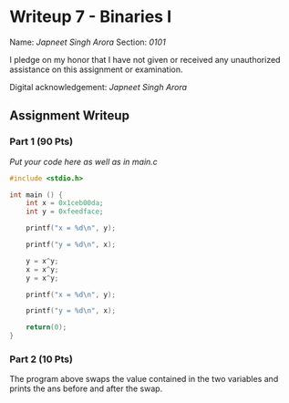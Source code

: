# Writeup 7 - Binaries I

Name: *Japneet Singh Arora*
Section: *0101*

I pledge on my honor that I have not given or received any unauthorized
assistance on this assignment or examination.

Digital acknowledgement: *Japneet Singh Arora*

## Assignment Writeup

### Part 1 (90 Pts)

*Put your code here as well as in main.c*
```c
#include <stdio.h>

int main () {
    int x = 0x1ceb00da;
    int y = 0xfeedface;

    printf("x = %d\n", y);

    printf("y = %d\n", x);

    y = x^y;
    x = x^y;
    y = x^y;

    printf("x = %d\n", y);

    printf("y = %d\n", x);

    return(0);
}
```

### Part 2 (10 Pts)

The program above swaps the value contained in the two variables and prints the ans before and after the swap.
